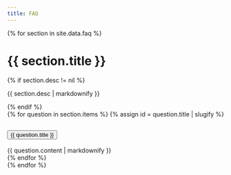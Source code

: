 ```yaml
---
title: FAQ
---
```


{% for section in site.data.faq %}
  <h1 id="{{ section.title | slugify }}">{{ section.title }}</h1>
  {% if section.desc != nil %}<p>{{ section.desc | markdownify }}</p>{% endif %}
  <div class="accordion mb-4" id="accordionFaq">
    {% for question in section.items %}
      {% assign id = question.title | slugify %}
      <div class="accordion-item">
        <h2 class="accordion-header">
          <button class="accordion-button collapsed" type="button" data-bs-toggle="collapse" data-bs-target="#{{ id }}" aria-expanded="true" aria-controls="{{ id }}">
            {{ question.title }}
          </button>
        </h2>
        <div id="{{ id }}" class="accordion-collapse collapse" data-bs-parent="#accordionFaq">
          <div class="accordion-body">
            {{ question.content | markdownify }}
          </div>
        </div>
      </div>
    {% endfor %}
  </div>
{% endfor %}
